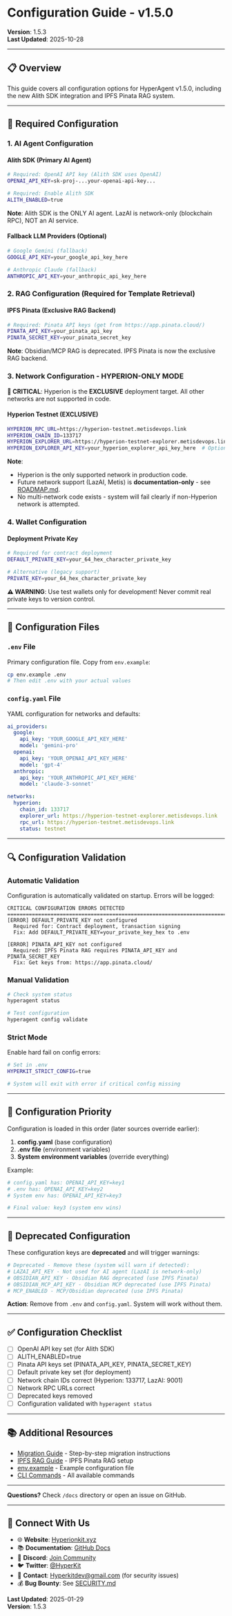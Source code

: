 # Configuration Guide - v1.5.0

**Version**: 1.5.3  
**Last Updated**: 2025-10-28

---

## 📋 Overview

This guide covers all configuration options for HyperAgent v1.5.0, including the new Alith SDK integration and IPFS Pinata RAG system.

---

## 🔑 Required Configuration

### 1. AI Agent Configuration

#### Alith SDK (Primary AI Agent)
```bash
# Required: OpenAI API key (Alith SDK uses OpenAI)
OPENAI_API_KEY=sk-proj-...your-openai-api-key...

# Required: Enable Alith SDK
ALITH_ENABLED=true
```

**Note**: Alith SDK is the ONLY AI agent. LazAI is network-only (blockchain RPC), NOT an AI service.

#### Fallback LLM Providers (Optional)
```bash
# Google Gemini (fallback)
GOOGLE_API_KEY=your_google_api_key_here

# Anthropic Claude (fallback)
ANTHROPIC_API_KEY=your_anthropic_api_key_here
```

### 2. RAG Configuration (Required for Template Retrieval)

#### IPFS Pinata (Exclusive RAG Backend)
```bash
# Required: Pinata API keys (get from https://app.pinata.cloud/)
PINATA_API_KEY=your_pinata_api_key
PINATA_SECRET_KEY=your_pinata_secret_key
```

**Note**: Obsidian/MCP RAG is deprecated. IPFS Pinata is now the exclusive RAG backend.

### 3. Network Configuration - HYPERION-ONLY MODE

**🔴 CRITICAL**: Hyperion is the **EXCLUSIVE** deployment target. All other networks are not supported in code.

#### Hyperion Testnet (EXCLUSIVE)
```bash
HYPERION_RPC_URL=https://hyperion-testnet.metisdevops.link
HYPERION_CHAIN_ID=133717
HYPERION_EXPLORER_URL=https://hyperion-testnet-explorer.metisdevops.link
HYPERION_EXPLORER_API_KEY=your_hyperion_explorer_api_key_here  # Optional
```

**Note**: 
- Hyperion is the only supported network in production code.
- Future network support (LazAI, Metis) is **documentation-only** - see [ROADMAP.md](../ROADMAP.md).
- No multi-network code exists - system will fail clearly if non-Hyperion network is attempted.

### 4. Wallet Configuration

#### Deployment Private Key
```bash
# Required for contract deployment
DEFAULT_PRIVATE_KEY=your_64_hex_character_private_key

# Alternative (legacy support)
PRIVATE_KEY=your_64_hex_character_private_key
```

**⚠️ WARNING**: Use test wallets only for development! Never commit real private keys to version control.

---

## 📁 Configuration Files

### `.env` File
Primary configuration file. Copy from `env.example`:

```bash
cp env.example .env
# Then edit .env with your actual values
```

### `config.yaml` File
YAML configuration for networks and defaults:

```yaml
ai_providers:
  google:
    api_key: 'YOUR_GOOGLE_API_KEY_HERE'
    model: 'gemini-pro'
  openai:
    api_key: 'YOUR_OPENAI_API_KEY_HERE'
    model: 'gpt-4'
  anthropic:
    api_key: 'YOUR_ANTHROPIC_API_KEY_HERE'
    model: 'claude-3-sonnet'

networks:
  hyperion:
    chain_id: 133717
    explorer_url: https://hyperion-testnet-explorer.metisdevops.link
    rpc_url: https://hyperion-testnet.metisdevops.link
    status: testnet
```

---

## 🔍 Configuration Validation

### Automatic Validation
Configuration is automatically validated on startup. Errors will be logged:

```
CRITICAL CONFIGURATION ERRORS DETECTED
================================================================================
[ERROR] DEFAULT_PRIVATE_KEY not configured
  Required for: Contract deployment, transaction signing
  Fix: Add DEFAULT_PRIVATE_KEY=your_private_key_hex to .env

[ERROR] PINATA_API_KEY not configured
  Required: IPFS Pinata RAG requires PINATA_API_KEY and PINATA_SECRET_KEY
  Fix: Get keys from: https://app.pinata.cloud/
```

### Manual Validation
```bash
# Check system status
hyperagent status

# Test configuration
hyperagent config validate
```

### Strict Mode
Enable hard fail on config errors:

```bash
# Set in .env
HYPERKIT_STRICT_CONFIG=true

# System will exit with error if critical config missing
```

---

## 🎯 Configuration Priority

Configuration is loaded in this order (later sources override earlier):

1. **config.yaml** (base configuration)
2. **.env file** (environment variables)
3. **System environment variables** (override everything)

Example:
```bash
# config.yaml has: OPENAI_API_KEY=key1
# .env has: OPENAI_API_KEY=key2
# System env has: OPENAI_API_KEY=key3

# Final value: key3 (system env wins)
```

---

## 🚫 Deprecated Configuration

These configuration keys are **deprecated** and will trigger warnings:

```bash
# Deprecated - Remove these (system will warn if detected):
# LAZAI_API_KEY - Not used for AI agent (LazAI is network-only)
# OBSIDIAN_API_KEY - Obsidian RAG deprecated (use IPFS Pinata)
# OBSIDIAN_MCP_API_KEY - Obsidian MCP deprecated (use IPFS Pinata)
# MCP_ENABLED - MCP/Obsidian deprecated (use IPFS Pinata)
```

**Action**: Remove from `.env` and `config.yaml`. System will work without them.

---

## ✅ Configuration Checklist

- [ ] OpenAI API key set (for Alith SDK)
- [ ] ALITH_ENABLED=true
- [ ] Pinata API keys set (PINATA_API_KEY, PINATA_SECRET_KEY)
- [ ] Default private key set (for deployment)
- [ ] Network chain IDs correct (Hyperion: 133717, LazAI: 9001)
- [ ] Network RPC URLs correct
- [ ] Deprecated keys removed
- [ ] Configuration validated with `hyperagent status`

---

## 📚 Additional Resources

- [Migration Guide](./MIGRATION_GUIDE.md) - Step-by-step migration instructions
- [IPFS RAG Guide](./IPFS_RAG_GUIDE.md) - IPFS Pinata RAG setup
- [env.example](../env.example) - Example configuration file
- [CLI Commands](../CLI_COMMANDS_REFERENCE.md) - All available commands

---

**Questions?** Check `/docs` directory or open an issue on GitHub.

---

## 🔗 **Connect With Us**

- 🌐 **Website**: [Hyperionkit.xyz](http://hyperionkit.xyz/)
- 📚 **Documentation**: [GitHub Docs](https://github.com/Hyperionkit/Hyperkit-Agent)
- 💬 **Discord**: [Join Community](https://discord.com/invite/MDh7jY8vWe)
- 🐦 **Twitter**: [@HyperKit](https://x.com/HyperionKit)
- 📧 **Contact**: [Hyperkitdev@gmail.com](mailto:Hyperkitdev@gmail.com) (for security issues)
- 💰 **Bug Bounty**: See [SECURITY.md](../../../SECURITY.md)

**Last Updated**: 2025-01-29  
**Version**: 1.5.3

